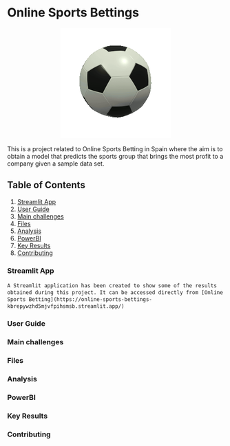 # Online Sports Bettings

<p align="center">
  <img src="Images\soccer-9133_256.gif">
</p>

<!-- ![alt text](image.png) -->
<!-- Font:[Klipartz](https://www.klipartz.com/es/sticker-png-ttoqu) -->

 This is a project related to Online Sports Betting in Spain where the aim is to obtain a model that predicts the sports group that brings the most profit to a company given a sample data set. 

 ## Table of Contents

 1. [Streamlit App](#Streamlit-App)
 2. [User Guide](User-Guide)
 3. [Main challenges](Main-challenges)
 4. [Files](Files)
 4. [Analysis](Analysis)
 5. [PowerBI](PowerBI)
 4. [Key Results](Key-Results)
 5. [Contributing](Contributing)


 ### Streamlit App

    A Streamlit application has been created to show some of the results obtained during this project. It can be accessed directly from [Online Sports Betting](https://online-sports-bettings-kbrepywzhd5mjvfpihsmsb.streamlit.app/)

 ### User Guide

    

 ### Main challenges

 ### Files

  []()
  []()


 ### Analysis

 ### PowerBI

 ### Key Results

 ### Contributing


